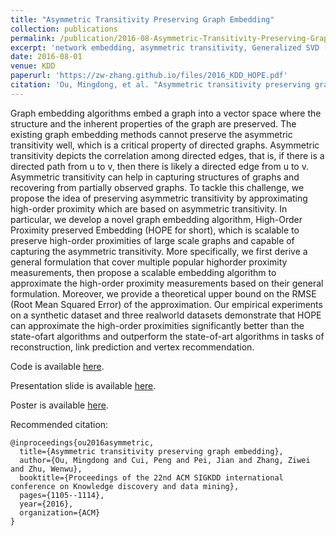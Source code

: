 ```yaml
---
title: "Asymmetric Transitivity Preserving Graph Embedding"
collection: publications
permalink: /publication/2016-08-Asymmetric-Transitivity-Preserving-Graph-Embedding
excerpt: 'network embedding, asymmetric transitivity, Generalized SVD (GSVD)'
date: 2016-08-01
venue: KDD
paperurl: 'https://zw-zhang.github.io/files/2016_KDD_HOPE.pdf'
citation: 'Ou, Mingdong, et al. "Asymmetric transitivity preserving graph embedding." Proceedings of the 22nd ACM SIGKDD international conference on Knowledge discovery and data mining. ACM, 2016.'
---
```


Graph embedding algorithms embed a graph into a vector space where the structure 
and the inherent properties of the graph are preserved. The existing graph embedding 
methods cannot preserve the asymmetric transitivity well, which is a critical property of directed graphs. 
Asymmetric transitivity depicts the correlation among directed edges, that is,
if there is a directed path from u to v, then there is likely a directed edge from u to v. Asymmetric transitivity can help
in capturing structures of graphs and recovering from partially observed graphs. To tackle this challenge, we propose
the idea of preserving asymmetric transitivity by approximating high-order proximity which are based on asymmetric
transitivity. In particular, we develop a novel graph embedding algorithm, High-Order Proximity preserved Embedding
(HOPE for short), which is scalable to preserve high-order proximities of large scale graphs and capable of capturing
the asymmetric transitivity. More specifically, we first derive a general formulation that cover multiple popular highorder
proximity measurements, then propose a scalable embedding algorithm to approximate the high-order proximity
measurements based on their general formulation. Moreover, we provide a theoretical upper bound on the RMSE
(Root Mean Squared Error) of the approximation. Our empirical experiments on a synthetic dataset and three realworld
datasets demonstrate that HOPE can approximate the high-order proximities significantly better than the state-ofart
algorithms and outperform the state-of-art algorithms in tasks of reconstruction, link prediction and vertex recommendation.

Code is available [here](https://github.com/ZW-ZHANG/HOPE).

Presentation slide is available [here](https://zw-zhang.github.io/files/2016_KDD_Slides.pdf).

Poster is available [here](https://zw-zhang.github.io/files/2016_KDD_Poster.jpg).

Recommended citation: 
```
@inproceedings{ou2016asymmetric,
  title={Asymmetric transitivity preserving graph embedding},
  author={Ou, Mingdong and Cui, Peng and Pei, Jian and Zhang, Ziwei and Zhu, Wenwu},
  booktitle={Proceedings of the 22nd ACM SIGKDD international conference on Knowledge discovery and data mining},
  pages={1105--1114},
  year={2016},
  organization={ACM}
}
```